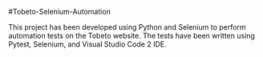 #Tobeto-Selenium-Automation 

This project has been developed using Python and Selenium to perform automation tests on the Tobeto website. 
The tests have been written using Pytest, Selenium, and Visual Studio Code 2 IDE.


